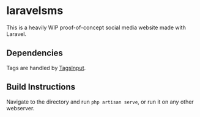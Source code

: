 # laravelsms

This is a heavily WIP proof-of-concept social media website made with Laravel.


## Dependencies
Tags are handled by [TagsInput](https://github.com/Nodws/bootstrap4-tagsinput).


## Build Instructions
Navigate to the directory and run `php artisan serve`, or run it on any other webserver. 

